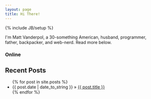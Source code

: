 ```yaml
---
layout: page
title: Hi There!
---
```

{% include JB/setup %}

I'm Matt Vanderpol, a 30-something American, husband, programmer, father, backpacker, and web-nerd. Read more below.

<!-- http://mark.reid.name/ -->

### Online
    
## Recent Posts

<ul class="posts">
  {% for post in site.posts %}
    <li><span>{{ post.date | date_to_string }}</span> &raquo; <a href="{{ BASE_PATH }}{{ post.url }}">{{ post.title }}</a></li>
  {% endfor %}
</ul>


